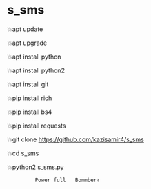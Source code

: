 # s_sms

💥apt update

💥apt upgrade

💥apt install python

💥apt install python2 

💥apt install git

💥pip install rich

💥pip install bs4

💥pip install requests

💥git clone https://github.com/kazisamir4/s_sms

💥cd s_sms

💥python2 s_sms.py

       

             Power full   Bommber✌
